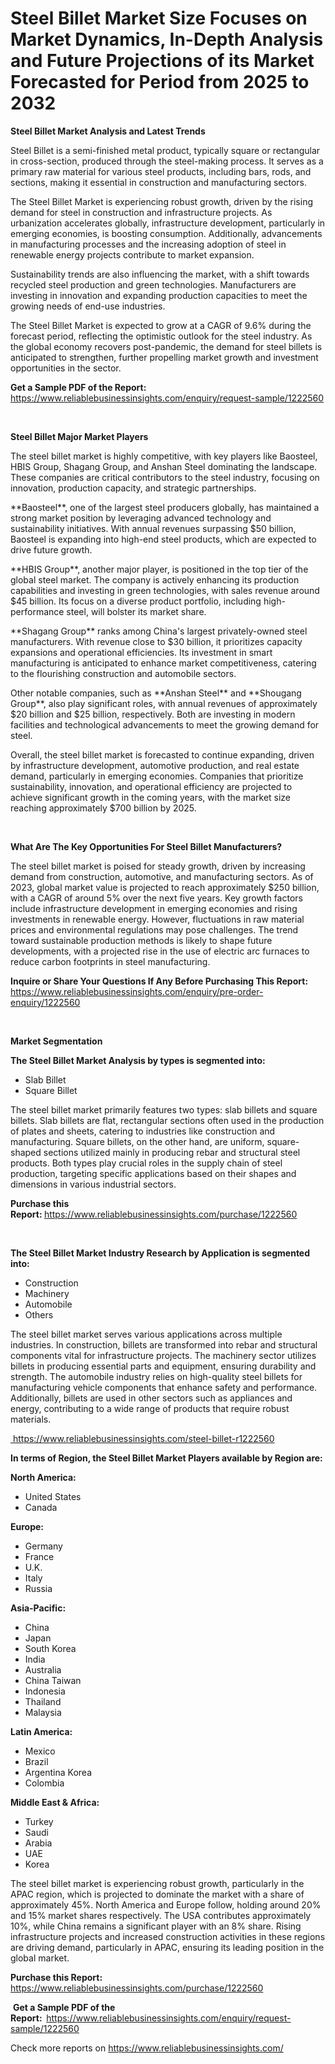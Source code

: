 <p><h1>Steel Billet Market Size Focuses on Market Dynamics, In-Depth Analysis and Future Projections of its Market Forecasted for Period from 2025 to 2032</h1></p><p><strong>Steel Billet Market Analysis and Latest Trends</strong></p>
<p><p>Steel Billet is a semi-finished metal product, typically square or rectangular in cross-section, produced through the steel-making process. It serves as a primary raw material for various steel products, including bars, rods, and sections, making it essential in construction and manufacturing sectors.</p><p>The Steel Billet Market is experiencing robust growth, driven by the rising demand for steel in construction and infrastructure projects. As urbanization accelerates globally, infrastructure development, particularly in emerging economies, is boosting consumption. Additionally, advancements in manufacturing processes and the increasing adoption of steel in renewable energy projects contribute to market expansion.</p><p>Sustainability trends are also influencing the market, with a shift towards recycled steel production and green technologies. Manufacturers are investing in innovation and expanding production capacities to meet the growing needs of end-use industries.</p><p>The Steel Billet Market is expected to grow at a CAGR of 9.6% during the forecast period, reflecting the optimistic outlook for the steel industry. As the global economy recovers post-pandemic, the demand for steel billets is anticipated to strengthen, further propelling market growth and investment opportunities in the sector.</p></p>
<p><strong>Get a Sample PDF of the Report:&nbsp;</strong> <a href="https://www.reliablebusinessinsights.com/enquiry/request-sample/1222560?utm_campaign=2226&utm_medium=2&utm_source=Github&utm_content=ia&utm_term=31012025&utm_id=steel-billet">https://www.reliablebusinessinsights.com/enquiry/request-sample/1222560</a></p>
<p>&nbsp;</p>
<p><strong>Steel Billet Major Market Players</strong></p>
<p><p>The steel billet market is highly competitive, with key players like Baosteel, HBIS Group, Shagang Group, and Anshan Steel dominating the landscape. These companies are critical contributors to the steel industry, focusing on innovation, production capacity, and strategic partnerships.</p><p>**Baosteel**, one of the largest steel producers globally, has maintained a strong market position by leveraging advanced technology and sustainability initiatives. With annual revenues surpassing $50 billion, Baosteel is expanding into high-end steel products, which are expected to drive future growth.</p><p>**HBIS Group**, another major player, is positioned in the top tier of the global steel market. The company is actively enhancing its production capabilities and investing in green technologies, with sales revenue around $45 billion. Its focus on a diverse product portfolio, including high-performance steel, will bolster its market share.</p><p>**Shagang Group** ranks among China's largest privately-owned steel manufacturers. With revenue close to $30 billion, it prioritizes capacity expansions and operational efficiencies. Its investment in smart manufacturing is anticipated to enhance market competitiveness, catering to the flourishing construction and automobile sectors.</p><p>Other notable companies, such as **Anshan Steel** and **Shougang Group**, also play significant roles, with annual revenues of approximately $20 billion and $25 billion, respectively. Both are investing in modern facilities and technological advancements to meet the growing demand for steel.</p><p>Overall, the steel billet market is forecasted to continue expanding, driven by infrastructure development, automotive production, and real estate demand, particularly in emerging economies. Companies that prioritize sustainability, innovation, and operational efficiency are projected to achieve significant growth in the coming years, with the market size reaching approximately $700 billion by 2025.</p></p>
<p>&nbsp;</p>
<p><strong>What Are The Key Opportunities For Steel Billet Manufacturers?</strong></p>
<p><p>The steel billet market is poised for steady growth, driven by increasing demand from construction, automotive, and manufacturing sectors. As of 2023, global market value is projected to reach approximately $250 billion, with a CAGR of around 5% over the next five years. Key growth factors include infrastructure development in emerging economies and rising investments in renewable energy. However, fluctuations in raw material prices and environmental regulations may pose challenges. The trend toward sustainable production methods is likely to shape future developments, with a projected rise in the use of electric arc furnaces to reduce carbon footprints in steel manufacturing.</p></p>
<p><strong>Inquire or Share Your Questions If Any Before Purchasing This Report:</strong> <a href="https://www.reliablebusinessinsights.com/enquiry/pre-order-enquiry/1222560?utm_campaign=2226&utm_medium=2&utm_source=Github&utm_content=ia&utm_term=31012025&utm_id=steel-billet">https://www.reliablebusinessinsights.com/enquiry/pre-order-enquiry/1222560</a></p>
<p>&nbsp;</p>
<p><strong>Market Segmentation</strong></p>
<p><strong>The Steel Billet Market Analysis by types is segmented into:</strong></p>
<p><ul><li>Slab Billet</li><li>Square Billet</li></ul></p>
<p><p>The steel billet market primarily features two types: slab billets and square billets. Slab billets are flat, rectangular sections often used in the production of plates and sheets, catering to industries like construction and manufacturing. Square billets, on the other hand, are uniform, square-shaped sections utilized mainly in producing rebar and structural steel products. Both types play crucial roles in the supply chain of steel production, targeting specific applications based on their shapes and dimensions in various industrial sectors.</p></p>
<p><strong>Purchase this Report:&nbsp;</strong><a href="https://www.reliablebusinessinsights.com/purchase/1222560?utm_campaign=2226&utm_medium=2&utm_source=Github&utm_content=ia&utm_term=31012025&utm_id=steel-billet">https://www.reliablebusinessinsights.com/purchase/1222560</a></p>
<p>&nbsp;</p>
<p><strong>The Steel Billet Market Industry Research by Application is segmented into:</strong></p>
<p><ul><li>Construction</li><li>Machinery</li><li>Automobile</li><li>Others</li></ul></p>
<p><p>The steel billet market serves various applications across multiple industries. In construction, billets are transformed into rebar and structural components vital for infrastructure projects. The machinery sector utilizes billets in producing essential parts and equipment, ensuring durability and strength. The automobile industry relies on high-quality steel billets for manufacturing vehicle components that enhance safety and performance. Additionally, billets are used in other sectors such as appliances and energy, contributing to a wide range of products that require robust materials.</p></p>
<p><a href="https://www.reliablebusinessinsights.com/steel-billet-r1222560?utm_campaign=2226&utm_medium=2&utm_source=Github&utm_content=ia&utm_term=31012025&utm_id=steel-billet">&nbsp;https://www.reliablebusinessinsights.com/steel-billet-r1222560</a></p>
<p><strong>In terms of Region, the Steel Billet Market Players available by Region are:</strong></p>
<p>
    <p> <strong> North America: </strong>
        <ul>
            <li>United States</li>
            <li>Canada</li>
        </ul>
        </p> 
    <p> <strong> Europe: </strong>
        <ul>
            <li>Germany</li>
            <li>France</li>
            <li>U.K.</li>
            <li>Italy</li>
            <li>Russia</li>
        </ul>
        </p> 
    <p> <strong> Asia-Pacific: </strong>
        <ul>
            <li>China</li>
            <li>Japan</li>
            <li>South Korea</li>
            <li>India</li>
            <li>Australia</li>
            <li>China Taiwan</li>
            <li>Indonesia</li>
            <li>Thailand</li>
            <li>Malaysia</li>
        </ul>
        </p> 
    <p> <strong> Latin America: </strong>
        <ul>
            <li>Mexico</li>
            <li>Brazil</li>
            <li>Argentina Korea</li>
            <li>Colombia</li>
        </ul>
        </p> 
    <p> <strong> Middle East & Africa: </strong>
        <ul>
            <li>Turkey</li>
            <li>Saudi</li>
            <li>Arabia</li>
            <li>UAE</li>
            <li>Korea</li>
        </ul>
    </p>
    </p>
<p><p>The steel billet market is experiencing robust growth, particularly in the APAC region, which is projected to dominate the market with a share of approximately 45%. North America and Europe follow, holding around 20% and 15% market shares respectively. The USA contributes approximately 10%, while China remains a significant player with an 8% share. Rising infrastructure projects and increased construction activities in these regions are driving demand, particularly in APAC, ensuring its leading position in the global market.</p></p>
<p><strong>Purchase this Report: </strong><a href="https://www.reliablebusinessinsights.com/purchase/1222560?utm_campaign=2226&utm_medium=2&utm_source=Github&utm_content=ia&utm_term=31012025&utm_id=steel-billet">https://www.reliablebusinessinsights.com/purchase/1222560</a></p>
<p>&nbsp;<strong>Get a Sample PDF of the Report:&nbsp;&nbsp;</strong><a href="https://www.reliablebusinessinsights.com/enquiry/request-sample/1222560?utm_campaign=2226&utm_medium=2&utm_source=Github&utm_content=ia&utm_term=31012025&utm_id=steel-billet">https://www.reliablebusinessinsights.com/enquiry/request-sample/1222560</a></p>
<p><strong></strong></p>
<p>Check more reports on <a href="https://www.reliablebusinessinsights.com/?utm_campaign=2226&utm_medium=2&utm_source=Github&utm_content=ia&utm_term=31012025&utm_id=steel-billet">https://www.reliablebusinessinsights.com/</a></p>